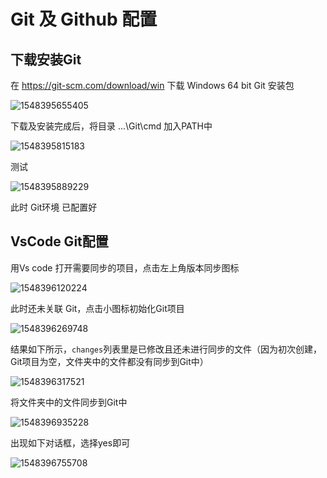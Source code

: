 # Git 及 Github 配置

## 下载安装Git

在 https://git-scm.com/download/win 下载 Windows 64 bit Git 安装包

![1548395655405](C:\Users\BUSDRI~1\AppData\Local\Temp\1548395655405.png)

下载及安装完成后，将目录 ...\Git\cmd 加入PATH中

![1548395815183](C:\Users\BUSDRI~1\AppData\Local\Temp\1548395815183.png)

测试

![1548395889229](C:\Users\BUSDRI~1\AppData\Local\Temp\1548395889229.png)

此时 Git环境 已配置好

## VsCode Git配置

用Vs code 打开需要同步的项目，点击左上角版本同步图标

![1548396120224](C:\Users\BUSDRI~1\AppData\Local\Temp\1548396120224.png)

此时还未关联 Git，点击小图标初始化Git项目

![1548396269748](C:\Users\BUSDRI~1\AppData\Local\Temp\1548396269748.png)

结果如下所示，`changes`列表里是已修改且还未进行同步的文件（因为初次创建，Git项目为空，文件夹中的文件都没有同步到Git中）

![1548396317521](C:\Users\BUSDRI~1\AppData\Local\Temp\1548396317521.png)

将文件夹中的文件同步到Git中

![1548396935228](C:\Users\BUSDRI~1\AppData\Local\Temp\1548396935228.png)

出现如下对话框，选择yes即可

![1548396755708](C:\Users\BUSDRI~1\AppData\Local\Temp\1548396755708.png)